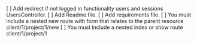 [ ] Add redirect if not logged in functionality users and sessions UsersController.
[ ] Add Readme file.
[ ] Add requirements file.
[ ] You must include a nested new route with form that relates to the parent resource
  client/1/project/1/new
[ ] You must include a nested index or show route
  client/1/project/1
